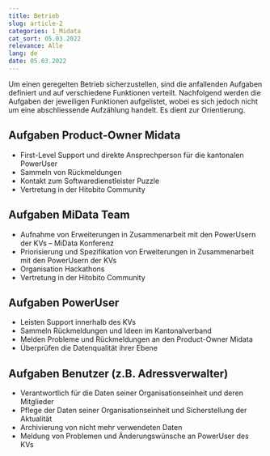 ```yaml
---
title: Betrieb
slug: article-2
categories: 1_Midata
cat_sort: 05.03.2022
relevance: Alle
lang: de
date: 05.03.2022
---
```


Um einen geregelten Betrieb sicherzustellen, sind die anfallenden Aufgaben definiert und auf verschiedene Funktionen verteilt. Nachfolgend werden die Aufgaben der jeweiligen Funktionen aufgelistet, wobei es sich jedoch nicht um eine abschliessende Aufzählung handelt. Es dient zur Orientierung. 

## Aufgaben Product-Owner Midata

* First-Level Support und direkte Ansprechperson für die kantonalen PowerUser  
* Sammeln von Rückmeldungen  
* Kontakt zum Softwaredienstleister Puzzle  
* Vertretung in der Hitobito Community 

## Aufgaben MiData Team

* Aufnahme von Erweiterungen in Zusammenarbeit mit den PowerUsern der KVs – MiData Konferenz
*	Priorisierung und Spezifikation von Erweiterungen in Zusammenarbeit mit den PowerUsern der KVs
*	Organisation Hackathons 
*	Vertretung in der Hitobito Community 

## Aufgaben PowerUser
* Leisten Support innerhalb des KVs 
* Sammeln Rückmeldungen und Ideen im Kantonalverband 
* Melden Probleme und Rückmeldungen an den Product-Owner Midata
* Überprüfen die Datenqualität ihrer Ebene

## Aufgaben Benutzer (z.B. Adressverwalter)
* Verantwortlich für die Daten seiner Organisationseinheit und deren Mitglieder  
* Pflege der Daten seiner Organisationseinheit und Sicherstellung der Aktualität  
* Archivierung von nicht mehr verwendeten Daten 
* Meldung von Problemen und Änderungswünsche an PowerUser des KVs  

